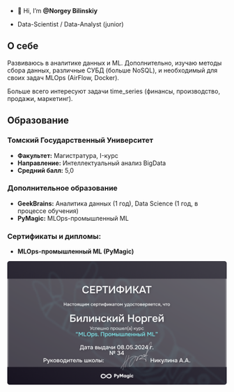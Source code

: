 - 👋 Hi, I’m __@Norgey Bilinskiy__

- Data-Scientist / Data-Analyst (junior)

## О себе
Развиваюсь в аналитике данных и ML. Дополнительно, изучаю методы сбора данных, различные СУБД (больше NoSQL), и необходимый для своих задач MLOps (AirFlow, Docker). 

Больше всего интересуют задачи time_series (финансы, производство, продажи, маркетинг).

## Образование
### Томский Государственный Университет
- **Факультет:** Магистратура, I-курс
- **Направление:** Интеллектуальный анализ BigData
- **Средний балл:** 5,0

### Дополнительное образование
- **GeekBrains:** Аналитика данных (1 год), Data Science (1 год, в процессе обучения)
- **PyMagic:** MLOps-промышленный ML

### Сертификаты и дипломы:

- **MLOps-промышленный ML (PyMagic)**

![Сертификат MLOps](Images/PyMagic_MLOps.png)
